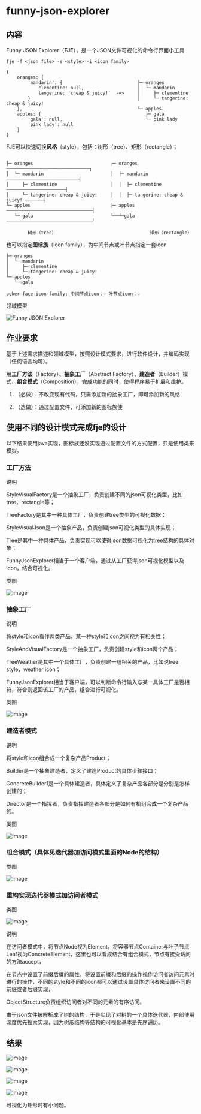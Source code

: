 # funny-json-explorer

## 内容

Funny JSON Explorer（**FJE**），是一个JSON文件可视化的命令行界面小工具

```shell
fje -f <json file> -s <style> -i <icon family>
```

```
{
    oranges: {
        'mandarin': {                            ├─ oranges
            clementine: null,                    │  └─ mandarin
            tangerine: 'cheap & juicy!'  -=>     │     ├─ clementine
        }                                        │     └─ tangerine: cheap & juicy!
    },                                           └─ apples
    apples: {                                       ├─ gala
        'gala': null,                               └─ pink lady
        'pink lady': null
    }
}
````

FJE可以快速切换**风格**（style），包括：树形（tree）、矩形（rectangle）；

```

├─ oranges                             ┌─ oranges ───────────────────────────────┐
│  └─ mandarin                         │  ├─ mandarin ───────────────────────────┤
│     ├─ clementine                    │  │  ├─ clementine ──────────────────────┤
│     └─ tangerine: cheap & juicy!     │  │  ├─ tangerine: cheap & juicy! ───────┤
└─ apples                              ├─ apples ────────────────────────────────┤
   └─ gala                             └──┴─gala ────────────────────────────────┘

        树形（tree）                                   矩形（rectangle）
````

也可以指定**图标族**（icon family），为中间节点或叶节点指定一套icon

```
├─♢oranges                                 
│  └─♢mandarin                             
│     ├─♤clementine                        
│     └─♤tangerine: cheap & juicy!    
└─♢apples                                  
   └─♤gala                                 

poker-face-icon-family: 中间节点icon：♢ 叶节点icon：♤
```

领域模型

![Funny JSON Explorer](https://github.com/InvertedHorizon/funny-json-explorer/blob/main/resources/image/Funny_JSON_Explorer.png)


## 作业要求

基于上述需求描述和领域模型，按照设计模式要求，进行软件设计，并编码实现（任何语言均可）。

用**工厂方法**（Factory）、**抽象工厂**（Abstract Factory）、**建造者**（Builder）模式、**组合模式**（Composition），完成功能的同时，使得程序易于扩展和维护。

1. （必做）：不改变现有代码，只需添加新的抽象工厂，即可添加新的风格

2. （选做）：通过配置文件，可添加新的图标族使

## 使用不同的设计模式完成fje的设计

以下结果使用java实现，图标族还没实现通过配置文件的方式配置，只是使用类来模拟。

### 工厂方法

说明

StyleVisualFactory是一个抽象工厂，负责创建不同的json可视化类型，比如tree，rectangle等；

TreeFactory是其中一种具体工厂，负责创建tree类型的可视化数据；

StyleVisualJson是一个抽象产品，负责创建json可视化类型的具体实现；

Tree是其中一种具体产品，负责实现可以使得json数据可视化为tree结构的具体对象；

FunnyJsonExplorer相当于一个客户端，通过从工厂获得json可视化模型以及icon，结合可视化。

类图

![image](https://github.com/InvertedHorizon/funny-json-explorer/blob/main/resources/image/factory_method.jpg)


### 抽象工厂

说明

将style和icon看作两类产品，某一种style和icon之间视为有相关性；

StyleAndVisualFactory是一个抽象工厂，负责创建style和icon两个产品；

TreeWeather是其中一个具体工厂，负责创建一组相关的产品，比如说tree style，weather icon；

FunnyJsonExplorer相当于客户端，可以判断命令行输入与某一具体工厂是否相符，符合则返回该工厂的产品，组合进行可视化。

类图

![image](https://github.com/InvertedHorizon/funny-json-explorer/blob/main/resources/image/abstract_factory.jpg)

### 建造者模式

说明

将style和icon组合成一个复杂产品Product；

Builder是一个抽象建造者，定义了建造Product的具体步骤接口；

ConcreteBuilder1是一个具体建造者，具体定义了复杂产品各部分是分别是怎样创建的；

Director是一个指挥者，负责指挥建造者各部分是如何有机组合成一个复杂产品的。

类图

![image](https://github.com/InvertedHorizon/funny-json-explorer/blob/main/resources/image/builder.jpg)


### 组合模式（具体见迭代器加访问模式里面的Node的结构）

类图

![image](https://github.com/InvertedHorizon/funny-json-explorer/blob/main/resources/image/constitute.jpg)

### 重构实现迭代器模式加访问者模式

类图

![image](https://github.com/InvertedHorizon/funny-json-explorer/blob/main/resources/image/iteratorAndVisitor.jpg)

说明

在访问者模式中，将节点Node视为Element，将容器节点Container与叶子节点Leaf视为ConcreteElement，这里也可以看成结合有组合模式，节点有接受访问的方法accept，

在节点中设置了前缀后缀的属性，将设置前缀和后缀的操作视作访问者访问元素时进行的操作，不同的style和不同的icon都可以通过设置具体访问者来设置不同的前缀或者后缀实现，

ObjectStructure负责组织访问者对不同的元素的有序访问。

由于json文件被解析成了树的结构，于是实现了对树的一个具体迭代器，内部使用深度优先搜索实现，因为树形结构等结构的可视化基本是先序遍历。

## 结果

![image](https://github.com/InvertedHorizon/funny-json-explorer/blob/main/resources/image/result1.jpg)

![image](https://github.com/InvertedHorizon/funny-json-explorer/blob/main/resources/image/result2.jpg)

![image](https://github.com/InvertedHorizon/funny-json-explorer/blob/main/resources/image/result3.jpg)

![image](https://github.com/InvertedHorizon/funny-json-explorer/blob/main/resources/image/result4.jpg)

可视化为矩形时有小问题。
